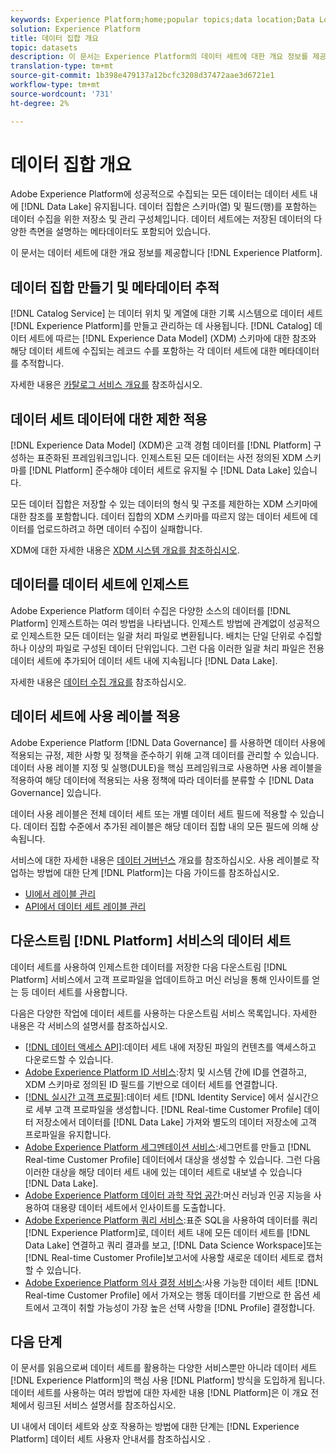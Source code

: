 ```yaml
---
keywords: Experience Platform;home;popular topics;data location;Data Location;Data management;data management;Lineage;lineage;data type;data types;Data types;Data type
solution: Experience Platform
title: 데이터 집합 개요
topic: datasets
description: 이 문서는 Experience Platform의 데이터 세트에 대한 개요 정보를 제공합니다.
translation-type: tm+mt
source-git-commit: 1b398e479137a12bcfc3208d37472aae3d6721e1
workflow-type: tm+mt
source-wordcount: '731'
ht-degree: 2%

---
```



# 데이터 집합 개요

Adobe Experience Platform에 성공적으로 수집되는 모든 데이터는 데이터 세트 내에 [!DNL Data Lake] 유지됩니다. 데이터 집합은 스키마(열) 및 필드(행)를 포함하는 데이터 수집을 위한 저장소 및 관리 구성체입니다. 데이터 세트에는 저장된 데이터의 다양한 측면을 설명하는 메타데이터도 포함되어 있습니다.

이 문서는 데이터 세트에 대한 개요 정보를 제공합니다 [!DNL Experience Platform].

## 데이터 집합 만들기 및 메타데이터 추적

[!DNL Catalog Service] 는 데이터 위치 및 계열에 대한 기록 시스템으로 데이터 세트 [!DNL Experience Platform]를 만들고 관리하는 데 사용됩니다. [!DNL Catalog] 데이터 세트에 따르는 [!DNL Experience Data Model] (XDM) 스키마에 대한 참조와 해당 데이터 세트에 수집되는 레코드 수를 포함하는 각 데이터 세트에 대한 메타데이터를 추적합니다.

자세한 내용은 [카탈로그 서비스 개요를](../home.md) 참조하십시오.

## 데이터 세트 데이터에 대한 제한 적용

[!DNL Experience Data Model] (XDM)은 고객 경험 데이터를 [!DNL Platform] 구성하는 표준화된 프레임워크입니다. 인제스트된 모든 데이터는 사전 정의된 XDM 스키마를 [!DNL Platform] 준수해야 데이터 세트로 유지될 수 [!DNL Data Lake] 있습니다.

모든 데이터 집합은 저장할 수 있는 데이터의 형식 및 구조를 제한하는 XDM 스키마에 대한 참조를 포함합니다. 데이터 집합의 XDM 스키마를 따르지 않는 데이터 세트에 데이터를 업로드하려고 하면 데이터 수집이 실패합니다.

XDM에 대한 자세한 내용은 [XDM 시스템 개요를 참조하십시오](../../xdm/home.md).

## 데이터를 데이터 세트에 인제스트

Adobe Experience Platform 데이터 수집은 다양한 소스의 데이터를 [!DNL Platform] 인제스트하는 여러 방법을 나타냅니다. 인제스트 방법에 관계없이 성공적으로 인제스트한 모든 데이터는 일괄 처리 파일로 변환됩니다. 배치는 단일 단위로 수집할 하나 이상의 파일로 구성된 데이터 단위입니다. 그런 다음 이러한 일괄 처리 파일은 전용 데이터 세트에 추가되어 데이터 세트 내에 지속됩니다 [!DNL Data Lake].

자세한 내용은 [데이터 수집 개요를](../../ingestion/home.md) 참조하십시오.

## 데이터 세트에 사용 레이블 적용

Adobe Experience Platform [!DNL Data Governance] 를 사용하면 데이터 사용에 적용되는 규정, 제한 사항 및 정책을 준수하기 위해 고객 데이터를 관리할 수 있습니다. 데이터 사용 레이블 지정 및 실행(DULE)을 핵심 프레임워크로 사용하면 사용 레이블을 적용하여 해당 데이터에 적용되는 사용 정책에 따라 데이터를 분류할 수 [!DNL Data Governance] 있습니다.

데이터 사용 레이블은 전체 데이터 세트 또는 개별 데이터 세트 필드에 적용할 수 있습니다. 데이터 집합 수준에서 추가된 레이블은 해당 데이터 집합 내의 모든 필드에 의해 상속됩니다.

서비스에 대한 자세한 내용은 [데이터 거버넌스](../../data-governance/home.md) 개요를 참조하십시오. 사용 레이블로 작업하는 방법에 대한 단계 [!DNL Platform]는 다음 가이드를 참조하십시오.

* [UI에서 레이블 관리](../../data-governance/labels/user-guide.md)
* [API에서 데이터 세트 레이블 관리](../../data-governance/labels/dataset-api.md)

## 다운스트림 [!DNL Platform] 서비스의 데이터 세트

데이터 세트를 사용하여 인제스트한 데이터를 저장한 다음 다운스트림 [!DNL Platform] 서비스에서 고객 프로파일을 업데이트하고 머신 러닝을 통해 인사이트를 얻는 등 데이터 세트를 사용합니다.

다음은 다양한 작업에 데이터 세트를 사용하는 다운스트림 서비스 목록입니다. 자세한 내용은 각 서비스의 설명서를 참조하십시오.

* [[!DNL 데이터 액세스 API]](../../data-access/home.md):데이터 세트 내에 저장된 파일의 컨텐츠를 액세스하고 다운로드할 수 있습니다.
* [Adobe Experience Platform ID 서비스](../../identity-service/home.md):장치 및 시스템 간에 ID를 연결하고, XDM 스키마로 정의된 ID 필드를 기반으로 데이터 세트를 연결합니다.
* [[!DNL 실시간 고객 프로필]](../../profile/home.md):데이터 세트 [!DNL Identity Service] 에서 실시간으로 세부 고객 프로파일을 생성합니다. [!DNL Real-time Customer Profile] 데이터 저장소에서 데이터를 [!DNL Data Lake] 가져와 별도의 데이터 저장소에 고객 프로파일을 유지합니다.
* [Adobe Experience Platform 세그멘테이션 서비스](../../segmentation/home.md):세그먼트를 만들고 [!DNL Real-time Customer Profile] 데이터에서 대상을 생성할 수 있습니다. 그런 다음 이러한 대상을 해당 데이터 세트 내에 있는 데이터 세트로 내보낼 수 있습니다 [!DNL Data Lake].
* [Adobe Experience Platform 데이터 과학 작업 공간](../../data-science-workspace/home.md):머신 러닝과 인공 지능을 사용하여 대용량 데이터 세트에서 인사이트를 도출합니다.
* [Adobe Experience Platform 쿼리 서비스](../../query-service/home.md):표준 SQL을 사용하여 데이터를 쿼리 [!DNL Experience Platform]로, 데이터 세트 내에 모든 데이터 세트를 [!DNL Data Lake] 연결하고 쿼리 결과를 보고, [!DNL Data Science Workspace]또는 [!DNL Real-time Customer Profile]보고서에 사용할 새로운 데이터 세트로 캡처할 수 있습니다.
* [Adobe Experience Platform 의사 결정 서비스](../../decisioning-service/home.md):사용 가능한 데이터 세트 [!DNL Real-time Customer Profile] 에서 가져오는 행동 데이터를 기반으로 한 옵션 세트에서 고객이 취할 가능성이 가장 높은 선택 사항을 [!DNL Profile] 결정합니다.

## 다음 단계

이 문서를 읽음으로써 데이터 세트를 활용하는 다양한 서비스뿐만 아니라 데이터 세트 [!DNL Experience Platform]의 핵심 사용 [!DNL Platform] 방식을 도입하게 됩니다. 데이터 세트를 사용하는 여러 방법에 대한 자세한 내용 [!DNL Platform]은 이 개요 전체에서 링크된 서비스 설명서를 참조하십시오.

UI 내에서 데이터 세트와 상호 작용하는 방법에 대한 단계는 [!DNL Experience Platform] 데이터 세트 사용자 안내서를 참조하십시오 [](user-guide.md).